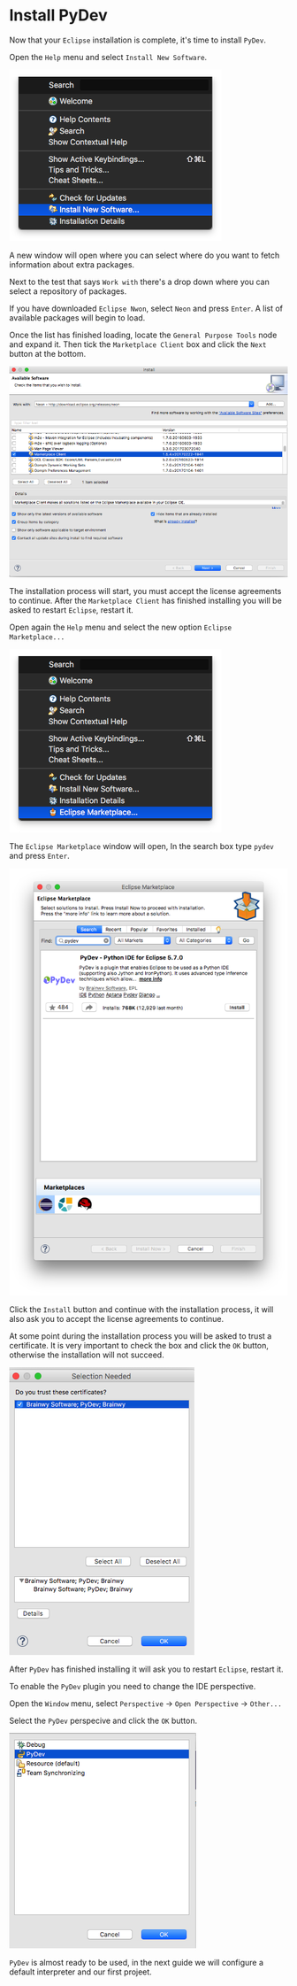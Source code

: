 # Install PyDev

Now that your `Eclipse` installation is complete, it's time to install `PyDev`.

Open the `Help` menu and select `Install New Software`. 

![Install New Software](./images/1.png)

A new window will open where you can select where do you want to fetch information about extra packages.

Next to the test that says `Work with` there's a drop down where you can select a repository of packages.

If you have downloaded `Eclipse Nwon`, select `Neon` and press `Enter`. A list of available packages will begin to load.

Once the list has finished loading, locate the `General Purpose Tools` node and expand it. Then tick the `Marketplace Client` box and click the `Next` button at the bottom.

![Marketplace Client](./images/2.png)

The installation process will start, you must accept the license agreements to continue. After the `Marketplace Client` has finished installing you will be asked to restart `Eclipse`, restart it.

Open again the `Help` menu and select the new option `Eclipse Marketplace...`

![Eclipse Marketplace](./images/3.png)

The `Eclipse Marketplace` window will open, In the search box type `pydev` and press `Enter`.

![Eclipse Marketplace](./images/4.png)

Click the `Install` button and continue with the installation process, it will also ask you to accept the license agreements to continue.

At some point during the installation process you will be asked to trust a certificate. It is very important to check the box and click the `OK` button, otherwise the installation will not succeed.

![Certificate](./images/5.png)

After `PyDev` has finished installing it will ask you to restart `Eclipse`, restart it.

To enable the `PyDev` plugin you need to change the IDE perspective.

Open the `Window` menu, select `Perspective` -> `Open Perspective` -> `Other...`

Select the `PyDev` perspecive and click the `OK` button.

![Perspective](./images/6.png)

`PyDev` is almost ready to be used, in the next guide we will configure a default interpreter and our first projeet.
